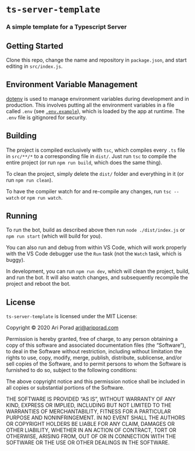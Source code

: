 # `ts-server-template`

### A simple template for a Typescript Server

## Getting Started

Clone this repo, change the name and repository in `package.json`, and start editing in `src/index.js`.

## Environment Variable Management

[dotenv][dotenv] is used to manage environment variables during development and in production. This involves putting all the environment variables in a file called `.env` (see [`.env.example`](.env.example)), which is loaded by the app at runtime. The `.env` file is gitignored for security.

## Building

The project is compiled exclusively with `tsc`, which compiles every `.ts` file in `src/**/*` to a corresponding file in `dist/`. Just run `tsc` to compile the entire project (or run `npm run build`, which does the same thing).

To clean the project, simply delete the `dist/` folder and everything in it (or run `npm run clean`).

To have the compiler watch for and re-compile any changes, run `tsc --watch` or `npm run watch`.

## Running

To run the bot, build as described above then run `node ./dist/index.js` or `npm run start` (which will build for you).

You can also run and debug from within VS Code, which will work properly with the VS Code debugger use the `Run` task (not the `Watch` task, which is buggy).

In development, you can run `npm run dev`, which will clean the project, build, and run the bot. It will also watch changes, and subsequently recompile the project and reboot the bot.

## License

`ts-server-template` is licensed under the MIT License:

Copyright © 2020 Ari Porad <ari@ariporad.com>

Permission is hereby granted, free of charge, to any person obtaining a copy of this software and associated documentation files (the “Software”), to deal in the Software without restriction, including without limitation the rights to use, copy, modify, merge, publish, distribute, sublicense, and/or sell copies of the Software, and to permit persons to whom the Software is furnished to do so, subject to the following conditions:

The above copyright notice and this permission notice shall be included in all copies or substantial portions of the Software.

THE SOFTWARE IS PROVIDED “AS IS”, WITHOUT WARRANTY OF ANY KIND, EXPRESS OR IMPLIED, INCLUDING BUT NOT LIMITED TO THE WARRANTIES OF MERCHANTABILITY, FITNESS FOR A PARTICULAR PURPOSE AND NONINFRINGEMENT. IN NO EVENT SHALL THE AUTHORS OR COPYRIGHT HOLDERS BE LIABLE FOR ANY CLAIM, DAMAGES OR OTHER LIABILITY, WHETHER IN AN ACTION OF CONTRACT, TORT OR OTHERWISE, ARISING FROM, OUT OF OR IN CONNECTION WITH THE SOFTWARE OR THE USE OR OTHER DEALINGS IN THE SOFTWARE.

[dotenv]: https://github.com/motdotla/dotenv
